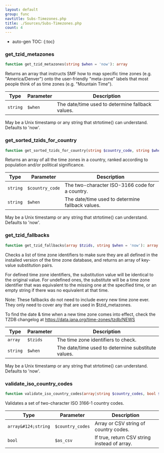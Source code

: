 ```yaml
---
layout: default
group: func
navtitle: Subs-Timezones.php
title: ./Sources/Subs-Timezones.php
count: 4
---
```

* auto-gen TOC:
{:toc}
### get_tzid_metazones

```php
function get_tzid_metazones(string $when = 'now'): array
```
Returns an array that instructs SMF how to map specific time zones
(e.g. "America/Denver") onto the user-friendly "meta-zone" labels that
most people think of as time zones (e.g. "Mountain Time").



Type|Parameter|Description
---|---|---
`string`|`$when`|The date/time used to determine fallback values.
May be a Unix timestamp or any string that strtotime() can understand.
Defaults to 'now'.

### get_sorted_tzids_for_country

```php
function get_sorted_tzids_for_country(string $country_code, string $when = 'now'): array
```
Returns an array of all the time zones in a country, ranked according
to population and/or political significance.



Type|Parameter|Description
---|---|---
`string`|`$country_code`|The two-character ISO-3166 code for a country.
`string`|`$when`|The date/time used to determine fallback values.
May be a Unix timestamp or any string that strtotime() can understand.
Defaults to 'now'.

### get_tzid_fallbacks

```php
function get_tzid_fallbacks(array $tzids, string $when = 'now'): array
```
Checks a list of time zone identifiers to make sure they are all defined in
the installed version of the time zone database, and returns an array of
key-value substitution pairs.

For defined time zone identifiers, the substitution value will be identical
to the original value. For undefined ones, the substitute will be a time zone
identifier that was equivalent to the missing one at the specified time, or
an empty string if there was no equivalent at that time.

Note: These fallbacks do not need to include every new time zone ever. They
only need to cover any that are used in $tzid_metazones.

To find the date & time when a new time zone comes into effect, check
the TZDB changelog at https://data.iana.org/time-zones/tzdb/NEWS

Type|Parameter|Description
---|---|---
`array`|`$tzids`|The time zone identifiers to check.
`string`|`$when`|The date/time used to determine substitute values.
May be a Unix timestamp or any string that strtotime() can understand.
Defaults to 'now'.

### validate_iso_country_codes

```php
function validate_iso_country_codes(array|string $country_codes, bool $as_csv = false): array|string
```
Validates a set of two-character ISO 3166-1 country codes.



Type|Parameter|Description
---|---|---
`array&#124;string`|`$country_codes`|Array or CSV string of country codes.
`bool`|`$as_csv`|If true, return CSV string instead of array.

